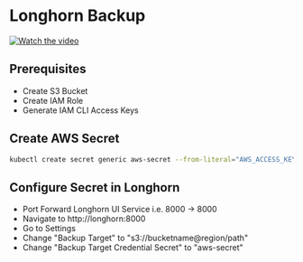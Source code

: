 # Longhorn Backup

[![Watch the video](https://i.ytimg.com/vi/qgDy07Dgm8Q/sddefault.jpg)](https://youtu.be/qgDy07Dgm8Q)

## Prerequisites

- Create S3 Bucket
- Create IAM Role
- Generate IAM CLI Access Keys

## Create AWS Secret

```bash
kubectl create secret generic aws-secret --from-literal="AWS_ACCESS_KEY_ID=XXXXXXXXXX" --from-literal="AWS_SECRET_ACCESS_KEY=XXXXXXXXXX" -n longhorn-system
```

## Configure Secret in Longhorn

- Port Forward Longhorn UI Service i.e. 8000 -> 8000
- Navigate to http://longhorn:8000
- Go to Settings
- Change "Backup Target" to "s3://bucketname@region/path"
- Change "Backup Target Credential Secret" to "aws-secret"